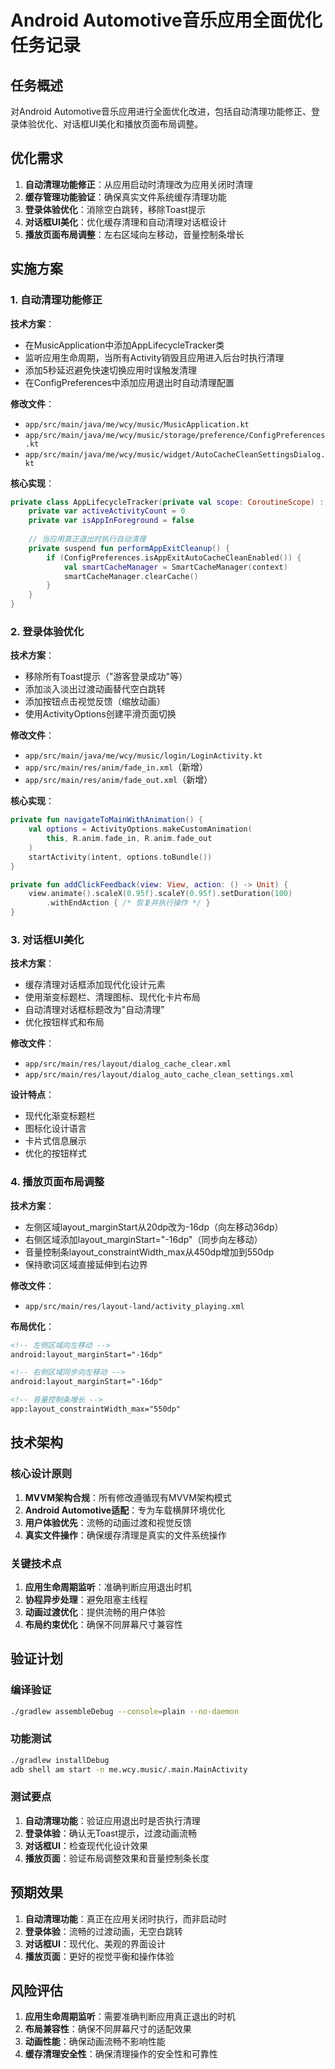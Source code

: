 # Android Automotive音乐应用全面优化任务记录

## 任务概述
对Android Automotive音乐应用进行全面优化改进，包括自动清理功能修正、登录体验优化、对话框UI美化和播放页面布局调整。

## 优化需求
1. **自动清理功能修正**：从应用启动时清理改为应用关闭时清理
2. **缓存管理功能验证**：确保真实文件系统缓存清理功能
3. **登录体验优化**：消除空白跳转，移除Toast提示
4. **对话框UI美化**：优化缓存清理和自动清理对话框设计
5. **播放页面布局调整**：左右区域向左移动，音量控制条增长

## 实施方案

### 1. 自动清理功能修正

**技术方案**：
- 在MusicApplication中添加AppLifecycleTracker类
- 监听应用生命周期，当所有Activity销毁且应用进入后台时执行清理
- 添加5秒延迟避免快速切换应用时误触发清理
- 在ConfigPreferences中添加应用退出时自动清理配置

**修改文件**：
- `app/src/main/java/me/wcy/music/MusicApplication.kt`
- `app/src/main/java/me/wcy/music/storage/preference/ConfigPreferences.kt`
- `app/src/main/java/me/wcy/music/widget/AutoCacheCleanSettingsDialog.kt`

**核心实现**：
```kotlin
private class AppLifecycleTracker(private val scope: CoroutineScope) : Application.ActivityLifecycleCallbacks {
    private var activeActivityCount = 0
    private var isAppInForeground = false
    
    // 当应用真正退出时执行自动清理
    private suspend fun performAppExitCleanup() {
        if (ConfigPreferences.isAppExitAutoCacheCleanEnabled()) {
            val smartCacheManager = SmartCacheManager(context)
            smartCacheManager.clearCache()
        }
    }
}
```

### 2. 登录体验优化

**技术方案**：
- 移除所有Toast提示（"游客登录成功"等）
- 添加淡入淡出过渡动画替代空白跳转
- 添加按钮点击视觉反馈（缩放动画）
- 使用ActivityOptions创建平滑页面切换

**修改文件**：
- `app/src/main/java/me/wcy/music/login/LoginActivity.kt`
- `app/src/main/res/anim/fade_in.xml`（新增）
- `app/src/main/res/anim/fade_out.xml`（新增）

**核心实现**：
```kotlin
private fun navigateToMainWithAnimation() {
    val options = ActivityOptions.makeCustomAnimation(
        this, R.anim.fade_in, R.anim.fade_out
    )
    startActivity(intent, options.toBundle())
}

private fun addClickFeedback(view: View, action: () -> Unit) {
    view.animate().scaleX(0.95f).scaleY(0.95f).setDuration(100)
        .withEndAction { /* 恢复并执行操作 */ }
}
```

### 3. 对话框UI美化

**技术方案**：
- 缓存清理对话框添加现代化设计元素
- 使用渐变标题栏、清理图标、现代化卡片布局
- 自动清理对话框标题改为"自动清理"
- 优化按钮样式和布局

**修改文件**：
- `app/src/main/res/layout/dialog_cache_clear.xml`
- `app/src/main/res/layout/dialog_auto_cache_clean_settings.xml`

**设计特点**：
- 现代化渐变标题栏
- 图标化设计语言
- 卡片式信息展示
- 优化的按钮样式

### 4. 播放页面布局调整

**技术方案**：
- 左侧区域layout_marginStart从20dp改为-16dp（向左移动36dp）
- 右侧区域添加layout_marginStart="-16dp"（同步向左移动）
- 音量控制条layout_constraintWidth_max从450dp增加到550dp
- 保持歌词区域直接延伸到右边界

**修改文件**：
- `app/src/main/res/layout-land/activity_playing.xml`

**布局优化**：
```xml
<!-- 左侧区域向左移动 -->
android:layout_marginStart="-16dp"

<!-- 右侧区域同步向左移动 -->
android:layout_marginStart="-16dp"

<!-- 音量控制条增长 -->
app:layout_constraintWidth_max="550dp"
```

## 技术架构

### 核心设计原则
1. **MVVM架构合规**：所有修改遵循现有MVVM架构模式
2. **Android Automotive适配**：专为车载横屏环境优化
3. **用户体验优先**：流畅的动画过渡和视觉反馈
4. **真实文件操作**：确保缓存清理是真实的文件系统操作

### 关键技术点
1. **应用生命周期监听**：准确判断应用退出时机
2. **协程异步处理**：避免阻塞主线程
3. **动画过渡优化**：提供流畅的用户体验
4. **布局约束优化**：确保不同屏幕尺寸兼容性

## 验证计划

### 编译验证
```bash
./gradlew assembleDebug --console=plain --no-daemon
```

### 功能测试
```bash
./gradlew installDebug
adb shell am start -n me.wcy.music/.main.MainActivity
```

### 测试要点
1. **自动清理功能**：验证应用退出时是否执行清理
2. **登录体验**：确认无Toast提示，过渡动画流畅
3. **对话框UI**：检查现代化设计效果
4. **播放页面**：验证布局调整效果和音量控制条长度

## 预期效果

1. **自动清理功能**：真正在应用关闭时执行，而非启动时
2. **登录体验**：流畅的过渡动画，无空白跳转
3. **对话框UI**：现代化、美观的界面设计
4. **播放页面**：更好的视觉平衡和操作体验

## 风险评估

1. **应用生命周期监听**：需要准确判断应用真正退出的时机
2. **布局兼容性**：确保不同屏幕尺寸的适配效果
3. **动画性能**：确保动画流畅不影响性能
4. **缓存清理安全性**：确保清理操作的安全性和可靠性
